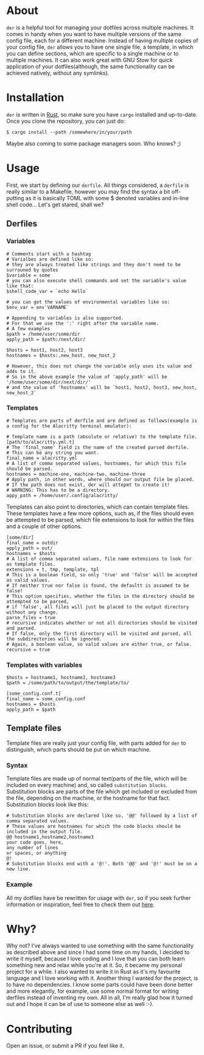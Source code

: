 # About
`der` is a helpful tool for managing your dotfiles across multiple machines. It comes in handy when you want to have multiple versions of the same config file, each for a different machine. Instead of having multiple copies of your config file, `der` allows you to have one single file, a template, in which you can define sections, which are specific to a single machine or to multiple machines. It can also work great with GNU Stow for quick application of your dotfiles(although, the same functionality can be achieved natively, without any symlinks).

# Installation
`der` is written in [Rust](https://rust-lang.org), so make sure you have `cargo` installed and up-to-date.
Once you clone the repository, you can just do:

```console
$ cargo install --path /somewhere/in/your/path 
```

Maybe also coming to some package managers soon. Who knows? ;)

# Usage
First, we start by defining our `derfile`. All things considered, a `derfile` is really similar to a Makefile, however you may find the syntax a bit off-putting as it is basically TOML with some \$ denoted variables and in-line shell code...
Let's get stared, shall we?

## Derfiles

### Variables
```
# Comments start with a hashtag
# Varialbes are defined like so:
# they are always treated like strings and they don't need to be surrouned by quotes
$variable = some
# you can also execute shell commands and set the variable's value like that:
$shell_code_var = `echo Hello`

# you can get the values of environmental variables like so:
$env_var = env`VARNAME`

# Appending to variables is also supported.
# For that we use the ':' right after the variable name.
# A few examples
$path = /home/user/some/dir
apply_path = $path:/next/dir/

$hosts = host1, host2, host3
hostnames = $hosts:,new_host, new_host_2

# However, this does not change the variable only uses its value and adds to it.
# So in the above example the value of 'apply_path' will be '/home/user/some/dir/next/dir/'
# and the value of 'hostnames' will be `host1, host2, host3, new_host, new_host_2`
```

### Templates
```
# Templates are parts of derfile and are defined as follows(example is a config for the Alacritty terminal emulator):

# Template name is a path (absolute or relative) to the template file.
[path/to/alacritty.yml.t] 
# The 'final_name' field is the name of the created parsed derfile.
# This can be any string you want.
final_name = alacritty.yml
# A list of comma separated values, hostnames, for which this file should be parsed.
hostnames = machine-one, machine-two, machine-three
# Apply path, in other words, where should our output file be placed.
# If the path does not exist, der will attepmt to create it!
# WARNING: This has to be a directory.
appy_path = /home/user/.config/alacritty/
```

Templates can also point to directories, which can contain template files. These templates have a few more options, such as, if the files should even be attempted to be parsed, which file extensions to look for within the files and a couple of other options.

```
[some/dir]
final_name = outdir
apply_path = out/
hostnames = $hosts
# A list of comma separated values, file name extensions to look for as template files.
extensions = t, tmp, template, tpl
# This is a boolean field, so only 'true' and 'false' will be accepted as valid values.
# If neither true nor false is found, the defaultt is assumed to be false!
# This option specifies, whether the files in the directory should be attempted to be parsed,
# if 'false', all files will just be placed to the output directory without any change.
parse_files = true
# recursive indicates whether or not all directories should be visited and parsed.
# If false, only the first directory will be visited and parsed, all the subdirectories will be ignored. 
# Again, a boolean value, so valid values are either true, or false.
recursive = true
```

### Templates with variables
```
$hosts = hostname1, hostname2, hostname3
$path = /some/path/to/output/the/template/to/

[some_config.conf.t]
final_name = some_config.conf
hostnames = $hosts
apply_path = $path
```

## Template files
Template files are really just your config file, with parts added for `der` to distinguish, which parts should be put on which machine.

### Syntax
Template files are made up of normal text(parts of the file, which will be included on every machine) and, so called `substitution blocks`. Substitution blocks are parts of the file which get included or excluded from the file, depending on the machine, or the hostname for that fact. Substitution blocks look like this:

```
# Substitution blocks are declared like so, '@@' followed by a list of comma separated values.
# These values are hostnames for which the code blocks should be included in the output file.
@@ hostname1,hostname2,hostname3 
your code goes, here, 
any number of lines
or spaces, or anything
@!
# Substitution blocks end with a '@!'. Both '@@' and '@!' must be on a new line.
```

### Example
All my dotfiles have be rewritten for usage with `der`, so if you seek further information or inspiration, feel free to check them out [here](https://gitea.redalder.org/ThyW/dotfiles).

# Why?
Why not? I've always wanted to use something with the same functionality as described above and since I had some time on my hands, I decided to write it myself, because I love coding and I love that you can both learn something new and relax while you're at it. So, it became my personal project for a while. I also wanted to write it in Rust as it's my favourite language and I love working with it. Another thing I wanted for the project, is to have no dependencies. I know some parts could have been done better and more elegantly, for example, use some normal format for writing derfiles instead of inventing my own. All in all, I'm really glad how it turned out and I hope it can be of use to someone else as well :-).

# Contributing
Open an issue, or submit a PR if you feel like it.
